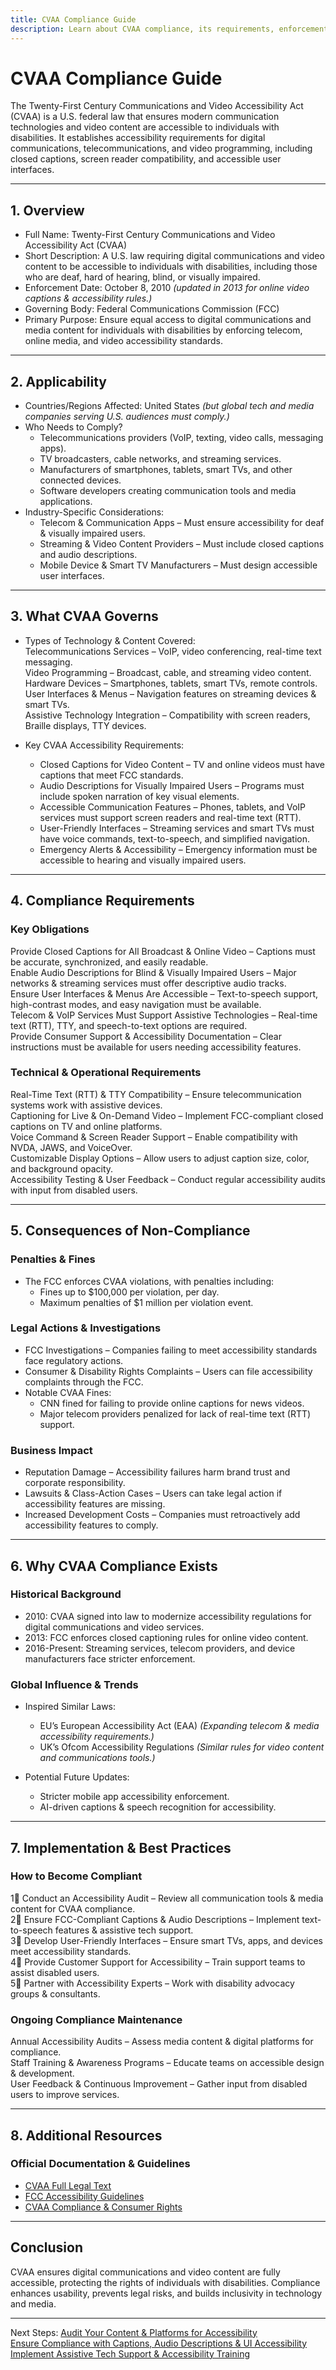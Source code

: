 ```yaml
---
title: CVAA Compliance Guide
description: Learn about CVAA compliance, its requirements, enforcement, and best practices for ensuring accessibility in communications and technology.
---
```


# CVAA Compliance Guide
The Twenty-First Century Communications and Video Accessibility Act (CVAA) is a U.S. federal law that ensures modern communication technologies and video content are accessible to individuals with disabilities. It establishes accessibility requirements for digital communications, telecommunications, and video programming, including closed captions, screen reader compatibility, and accessible user interfaces.

---

## 1. Overview
- Full Name: Twenty-First Century Communications and Video Accessibility Act (CVAA)  
- Short Description: A U.S. law requiring digital communications and video content to be accessible to individuals with disabilities, including those who are deaf, hard of hearing, blind, or visually impaired.  
- Enforcement Date: October 8, 2010 *(updated in 2013 for online video captions & accessibility rules.)*  
- Governing Body: Federal Communications Commission (FCC)  
- Primary Purpose: Ensure equal access to digital communications and media content for individuals with disabilities by enforcing telecom, online media, and video accessibility standards.  

---

## 2. Applicability
- Countries/Regions Affected: United States *(but global tech and media companies serving U.S. audiences must comply.)*  
- Who Needs to Comply?  
  - Telecommunications providers (VoIP, texting, video calls, messaging apps).  
  - TV broadcasters, cable networks, and streaming services.  
  - Manufacturers of smartphones, tablets, smart TVs, and other connected devices.  
  - Software developers creating communication tools and media applications.  
- Industry-Specific Considerations:  
  - Telecom & Communication Apps – Must ensure accessibility for deaf & visually impaired users.  
  - Streaming & Video Content Providers – Must include closed captions and audio descriptions.  
  - Mobile Device & Smart TV Manufacturers – Must design accessible user interfaces.  

---

## 3. What CVAA Governs
- Types of Technology & Content Covered:  
   Telecommunications Services – VoIP, video conferencing, real-time text messaging.  
   Video Programming – Broadcast, cable, and streaming video content.  
   Hardware Devices – Smartphones, tablets, smart TVs, remote controls.  
   User Interfaces & Menus – Navigation features on streaming devices & smart TVs.  
   Assistive Technology Integration – Compatibility with screen readers, Braille displays, TTY devices.  

- Key CVAA Accessibility Requirements:  
  - Closed Captions for Video Content – TV and online videos must have captions that meet FCC standards.  
  - Audio Descriptions for Visually Impaired Users – Programs must include spoken narration of key visual elements.  
  - Accessible Communication Features – Phones, tablets, and VoIP services must support screen readers and real-time text (RTT).  
  - User-Friendly Interfaces – Streaming services and smart TVs must have voice commands, text-to-speech, and simplified navigation.  
  - Emergency Alerts & Accessibility – Emergency information must be accessible to hearing and visually impaired users.  

---

## 4. Compliance Requirements
### Key Obligations
 Provide Closed Captions for All Broadcast & Online Video – Captions must be accurate, synchronized, and easily readable.  
 Enable Audio Descriptions for Blind & Visually Impaired Users – Major networks & streaming services must offer descriptive audio tracks.  
 Ensure User Interfaces & Menus Are Accessible – Text-to-speech support, high-contrast modes, and easy navigation must be available.  
 Telecom & VoIP Services Must Support Assistive Technologies – Real-time text (RTT), TTY, and speech-to-text options are required.  
 Provide Consumer Support & Accessibility Documentation – Clear instructions must be available for users needing accessibility features.  

### Technical & Operational Requirements
 Real-Time Text (RTT) & TTY Compatibility – Ensure telecommunication systems work with assistive devices.  
 Captioning for Live & On-Demand Video – Implement FCC-compliant closed captions on TV and online platforms.  
 Voice Command & Screen Reader Support – Enable compatibility with NVDA, JAWS, and VoiceOver.  
 Customizable Display Options – Allow users to adjust caption size, color, and background opacity.  
 Accessibility Testing & User Feedback – Conduct regular accessibility audits with input from disabled users.  

---

## 5. Consequences of Non-Compliance
### Penalties & Fines
- The FCC enforces CVAA violations, with penalties including:  
  - Fines up to $100,000 per violation, per day.  
  - Maximum penalties of $1 million per violation event.  

### Legal Actions & Investigations
- FCC Investigations – Companies failing to meet accessibility standards face regulatory actions.  
- Consumer & Disability Rights Complaints – Users can file accessibility complaints through the FCC.  
- Notable CVAA Fines:  
  - CNN fined for failing to provide online captions for news videos.  
  - Major telecom providers penalized for lack of real-time text (RTT) support.  

### Business Impact
- Reputation Damage – Accessibility failures harm brand trust and corporate responsibility.  
- Lawsuits & Class-Action Cases – Users can take legal action if accessibility features are missing.  
- Increased Development Costs – Companies must retroactively add accessibility features to comply.  

---

## 6. Why CVAA Compliance Exists
### Historical Background
- 2010: CVAA signed into law to modernize accessibility regulations for digital communications and video services.  
- 2013: FCC enforces closed captioning rules for online video content.  
- 2016-Present: Streaming services, telecom providers, and device manufacturers face stricter enforcement.  

### Global Influence & Trends
- Inspired Similar Laws:  
  - EU’s European Accessibility Act (EAA) *(Expanding telecom & media accessibility requirements.)*  
  - UK’s Ofcom Accessibility Regulations *(Similar rules for video content and communications tools.)*  

- Potential Future Updates:  
  - Stricter mobile app accessibility enforcement.  
  - AI-driven captions & speech recognition for accessibility.  

---

## 7. Implementation & Best Practices
### How to Become Compliant
1⃣ Conduct an Accessibility Audit – Review all communication tools & media content for CVAA compliance.  
2⃣ Ensure FCC-Compliant Captions & Audio Descriptions – Implement text-to-speech features & assistive tech support.  
3⃣ Develop User-Friendly Interfaces – Ensure smart TVs, apps, and devices meet accessibility standards.  
4⃣ Provide Customer Support for Accessibility – Train support teams to assist disabled users.  
5⃣ Partner with Accessibility Experts – Work with disability advocacy groups & consultants.  

### Ongoing Compliance Maintenance
 Annual Accessibility Audits – Assess media content & digital platforms for compliance.  
 Staff Training & Awareness Programs – Educate teams on accessible design & development.  
 User Feedback & Continuous Improvement – Gather input from disabled users to improve services.  

---

## 8. Additional Resources
### Official Documentation & Guidelines
- [ CVAA Full Legal Text](https://www.fcc.gov/general/twenty-first-century-communications-and-video-accessibility-act-2010)  
- [ FCC Accessibility Guidelines](https://www.fcc.gov/accessibility)  
- [ CVAA Compliance & Consumer Rights](https://www.fcc.gov/consumers/guides/21st-century-communications-and-video-accessibility-act-cvaa)  

---

## Conclusion
CVAA ensures digital communications and video content are fully accessible, protecting the rights of individuals with disabilities. Compliance enhances usability, prevents legal risks, and builds inclusivity in technology and media.

---

 Next Steps:
 [Audit Your Content & Platforms for Accessibility](#)  
 [Ensure Compliance with Captions, Audio Descriptions & UI Accessibility](#)  
 [Implement Assistive Tech Support & Accessibility Training](#)  
